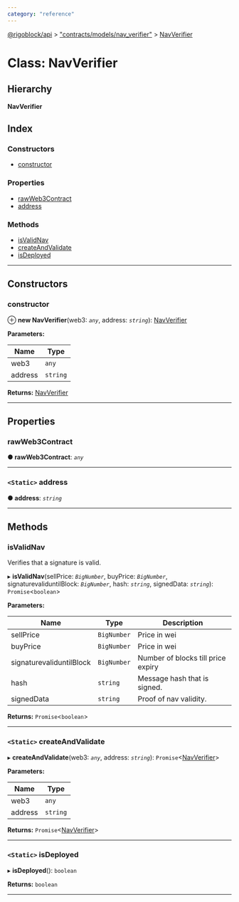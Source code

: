 ```yaml
---
category: "reference"
---
```



[@rigoblock/api](../README.md) > ["contracts/models/nav_verifier"](../modules/_contracts_models_nav_verifier_.md) > [NavVerifier](../classes/_contracts_models_nav_verifier_.navverifier.md)

# Class: NavVerifier

## Hierarchy

**NavVerifier**

## Index

### Constructors

* [constructor](_contracts_models_nav_verifier_.navverifier.md#constructor)

### Properties

* [rawWeb3Contract](_contracts_models_nav_verifier_.navverifier.md#rawweb3contract)
* [address](_contracts_models_nav_verifier_.navverifier.md#address)

### Methods

* [isValidNav](_contracts_models_nav_verifier_.navverifier.md#isvalidnav)
* [createAndValidate](_contracts_models_nav_verifier_.navverifier.md#createandvalidate)
* [isDeployed](_contracts_models_nav_verifier_.navverifier.md#isdeployed)

---

## Constructors

<a id="constructor"></a>

###  constructor

⊕ **new NavVerifier**(web3: *`any`*, address: *`string`*): [NavVerifier](_contracts_models_nav_verifier_.navverifier.md)

**Parameters:**

| Name | Type |
| ------ | ------ |
| web3 | `any` |
| address | `string` |

**Returns:** [NavVerifier](_contracts_models_nav_verifier_.navverifier.md)

___

## Properties

<a id="rawweb3contract"></a>

###  rawWeb3Contract

**● rawWeb3Contract**: *`any`*

___
<a id="address"></a>

### `<Static>` address

**● address**: *`string`*

___

## Methods

<a id="isvalidnav"></a>

###  isValidNav

Verifies that a signature is valid.

▸ **isValidNav**(sellPrice: *`BigNumber`*, buyPrice: *`BigNumber`*, signaturevaliduntilBlock: *`BigNumber`*, hash: *`string`*, signedData: *`string`*): `Promise`<`boolean`>

**Parameters:**

| Name | Type | Description |
| ------ | ------ | ------ |
| sellPrice | `BigNumber` | Price in wei |
| buyPrice | `BigNumber` | Price in wei |
| signaturevaliduntilBlock | `BigNumber` | Number of blocks till price expiry |
| hash | `string` | Message hash that is signed. |
| signedData | `string` | Proof of nav validity. |

**Returns:** `Promise`<`boolean`>

___
<a id="createandvalidate"></a>

### `<Static>` createAndValidate

▸ **createAndValidate**(web3: *`any`*, address: *`string`*): `Promise`<[NavVerifier](_contracts_models_nav_verifier_.navverifier.md)>

**Parameters:**

| Name | Type |
| ------ | ------ |
| web3 | `any` |
| address | `string` |

**Returns:** `Promise`<[NavVerifier](_contracts_models_nav_verifier_.navverifier.md)>

___
<a id="isdeployed"></a>

### `<Static>` isDeployed

▸ **isDeployed**(): `boolean`

**Returns:** `boolean`

___

